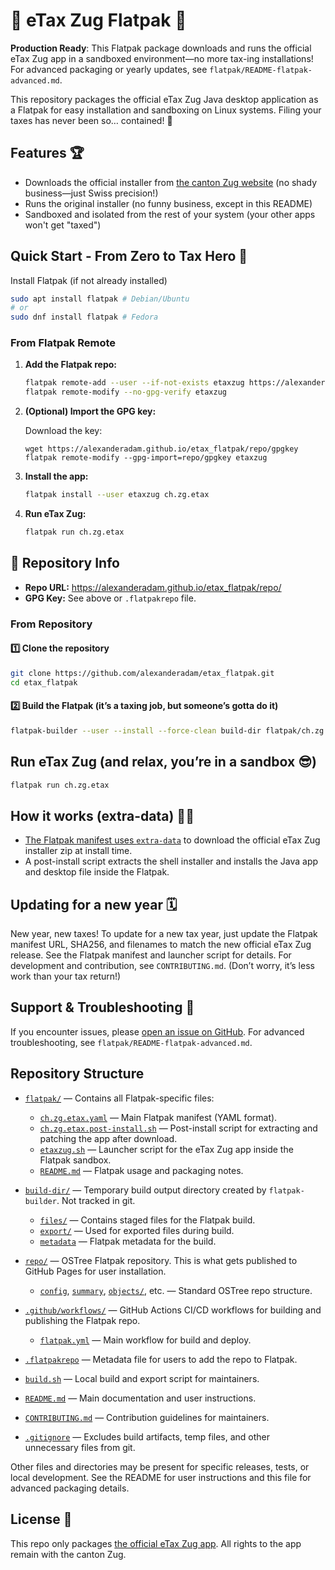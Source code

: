 # 🧾 eTax Zug Flatpak 🚀

**Production Ready**: This Flatpak package downloads and runs the official eTax Zug app in a sandboxed environment—no more tax-ing installations! For advanced packaging or yearly updates, see `flatpak/README-flatpak-advanced.md`.

This repository packages the official eTax Zug Java desktop application as a Flatpak for easy installation and sandboxing on Linux systems. Filing your taxes has never been so… contained! 🥳

## Features 🏆

- Downloads the official installer from [the canton Zug website](https://zg.ch/de/steuern-finanzen/steuern/natuerliche-personen/steuererklaerung-ausfuellen) (no shady business—just Swiss precision!)
- Runs the original installer (no funny business, except in this README)
- Sandboxed and isolated from the rest of your system (your other apps won't get "taxed")

## Quick Start - From Zero to Tax Hero 🏁

Install Flatpak (if not already installed)

```sh
sudo apt install flatpak # Debian/Ubuntu
# or
sudo dnf install flatpak # Fedora
```

### From Flatpak Remote

1. **Add the Flatpak repo:**

   ```sh
   flatpak remote-add --user --if-not-exists etaxzug https://alexanderadam.github.io/etax_flatpak/repo/
   flatpak remote-modify --no-gpg-verify etaxzug
   ```

2. **(Optional) Import the GPG key:**

   Download the key:
   ```
   wget https://alexanderadam.github.io/etax_flatpak/repo/gpgkey
   flatpak remote-modify --gpg-import=repo/gpgkey etaxzug
   ```

3. **Install the app:**

   ```sh
   flatpak install --user etaxzug ch.zg.etax
   ```

4. **Run eTax Zug:**

   ```sh
   flatpak run ch.zg.etax
   ```

## 🔑 Repository Info

- **Repo URL:** https://alexanderadam.github.io/etax_flatpak/repo/
- **GPG Key:** See above or `.flatpakrepo` file.


### From Repository

#### 1️⃣ Clone the repository

```sh
git clone https://github.com/alexanderadam/etax_flatpak.git
cd etax_flatpak
```

#### 2️⃣ Build the Flatpak (it’s a taxing job, but someone’s gotta do it)

```sh
flatpak-builder --user --install --force-clean build-dir flatpak/ch.zg.etax.yaml
```

## Run eTax Zug (and relax, you’re in a sandbox 😎)

```sh
flatpak run ch.zg.etax
```

## How it works (extra-data) 🧙‍♂️

- [The Flatpak manifest uses `extra-data`](https://docs.flatpak.org/en/latest/module-sources.html#extra-data) to download the official eTax Zug installer zip at install time.
- A post-install script extracts the shell installer and installs the Java app and desktop file inside the Flatpak.

## Updating for a new year 🗓️

New year, new taxes! To update for a new tax year, just update the Flatpak manifest URL, SHA256, and filenames to match the new official eTax Zug release. See the Flatpak manifest and launcher script for details. For development and contribution, see `CONTRIBUTING.md`. (Don’t worry, it’s less work than your tax return!)

## Support & Troubleshooting 🛟

If you encounter issues, please [open an issue on GitHub](https://github.com/alexanderadam/etax_flatpak/issues). For advanced troubleshooting, see `flatpak/README-flatpak-advanced.md`.

## Repository Structure

- [`flatpak/`](flatpak/) — Contains all Flatpak-specific files:
    - [`ch.zg.etax.yaml`](flatpak/ch.zg.etax.yaml) — Main Flatpak manifest (YAML format).
    - [`ch.zg.etax.post-install.sh`](flatpak/ch.zg.etax.post-install.sh) — Post-install script for extracting and patching the app after download.
    - [`etaxzug.sh`](flatpak/etaxzug.sh) — Launcher script for the eTax Zug app inside the Flatpak sandbox.
    - [`README.md`](flatpak/README.md) — Flatpak usage and packaging notes.

- [`build-dir/`](build-dir/) — Temporary build output directory created by `flatpak-builder`. Not tracked in git.
    - [`files/`](build-dir/files/) — Contains staged files for the Flatpak build.
    - [`export/`](build-dir/export/) — Used for exported files during build.
    - [`metadata`](build-dir/metadata) — Flatpak metadata for the build.

- [`repo/`](repo/) — OSTree Flatpak repository. This is what gets published to GitHub Pages for user installation.
    - [`config`](repo/config), [`summary`](repo/summary), [`objects/`](repo/objects/), etc. — Standard OSTree repo structure.

- [`.github/workflows/`](.github/workflows/) — GitHub Actions CI/CD workflows for building and publishing the Flatpak repo.
    - [`flatpak.yml`](.github/workflows/flatpak.yml) — Main workflow for build and deploy.

- [`.flatpakrepo`](.flatpakrepo) — Metadata file for users to add the repo to Flatpak.

- [`build.sh`](build.sh) — Local build and export script for maintainers.

- [`README.md`](README.md) — Main documentation and user instructions.
- [`CONTRIBUTING.md`](CONTRIBUTING.md) — Contribution guidelines for maintainers.
- [`.gitignore`](.gitignore) — Excludes build artifacts, temp files, and other unnecessary files from git.

Other files and directories may be present for specific releases, tests, or local development. See the README for user instructions and this file for advanced packaging details.

## License 📜

This repo only packages [the official eTax Zug app](https://zg.ch/de/steuern-finanzen/steuern/natuerliche-personen/steuererklaerung-ausfuellen). All rights to the app remain with the canton Zug.
